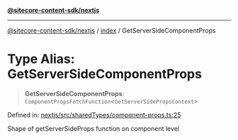 [**@sitecore-content-sdk/nextjs**](../../README.md)

***

[@sitecore-content-sdk/nextjs](../../README.md) / [index](../README.md) / GetServerSideComponentProps

# Type Alias: GetServerSideComponentProps

> **GetServerSideComponentProps**: `ComponentPropsFetchFunction`\<`GetServerSidePropsContext`\>

Defined in: [nextjs/src/sharedTypes/component-props.ts:25](https://github.com/Sitecore/xmc-jss-dev/blob/f62fda45ad3407dd6bbe9ef6536a99934293651e/packages/nextjs/src/sharedTypes/component-props.ts#L25)

Shape of getServerSideProps function on component level
